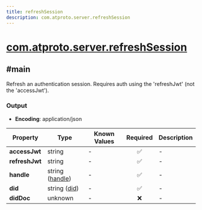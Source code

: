 ```yaml
---
title: refreshSession
description: com.atproto.server.refreshSession
---
```


# [com.atproto.server.refreshSession](https://github.com/myConsciousness/atproto.dart/blob/main/lexicons/com/atproto/server/refreshSession.json)

## #main

Refresh an authentication session. Requires auth using the 'refreshJwt' (not the 'accessJwt').

### Output

- **Encoding**: application/json

| Property | Type | Known Values | Required | Description |
| --- | --- | --- | :---: | --- |
| **accessJwt** | string | - | ✅ | - |
| **refreshJwt** | string | - | ✅ | - |
| **handle** | string ([handle](https://atproto.com/specs/handle)) | - | ✅ | - |
| **did** | string ([did](https://atproto.com/specs/did)) | - | ✅ | - |
| **didDoc** | unknown | - | ❌ | - |
